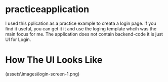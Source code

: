 # practiceapplication

I used this pplication as a practice example to creata a login page.
if you find it useful, you can get it it and use the loging template whcih was the main focus for me.
The application does not contain backend-code it is just UI for Login.

# How The UI Looks Like
(assets\images\login-screen-1.png)
